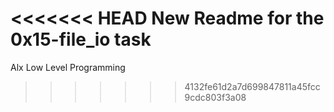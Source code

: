 <<<<<<< HEAD
New Readme for the 0x15-file_io task
=======
Alx Low Level Programming
>>>>>>> 4132fe61d2a7d699847811a45fcc9cdc803f3a08
